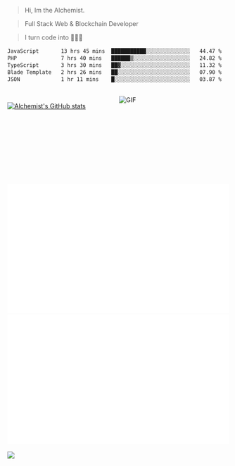 > Hi, Im the Alchemist.

> Full Stack Web & Blockchain Developer

> I turn code into 💎💎💎

<!--START_SECTION:waka-->
```text
JavaScript       13 hrs 45 mins  ███████████░░░░░░░░░░░░░░   44.47 % 
PHP              7 hrs 40 mins   ██████▒░░░░░░░░░░░░░░░░░░   24.82 % 
TypeScript       3 hrs 30 mins   ██▓░░░░░░░░░░░░░░░░░░░░░░   11.32 % 
Blade Template   2 hrs 26 mins   ██░░░░░░░░░░░░░░░░░░░░░░░   07.90 % 
JSON             1 hr 11 mins    █░░░░░░░░░░░░░░░░░░░░░░░░   03.87 % 
```
<!--END_SECTION:waka-->


<br />

<img align="right" alt="GIF" src="https://user-images.githubusercontent.com/5355808/139111924-210cc6fa-9fb1-4dac-929d-6324a5836a92.gif" width="250" height="200" />

[![Alchemist's GitHub stats](https://github-readme-stats.vercel.app/api?username=DrMaxis&show_icons=true&theme=outrun&count_private=true)](#)

![](https://raw.githubusercontent.com/DrMaxis/github-stats-transparent/output/generated/overview.svg)
![](https://raw.githubusercontent.com/DrMaxis/github-stats-transparent/output/generated/languages.svg)

 
<a href="https://count.getloli.com/"><img src="https://count.getloli.com/get/@:maxis-the-alchemist?theme=rule34"></a>
<!-- https://count.getloli.com/get/@alchemist?theme=rule34 -->
<br>


